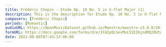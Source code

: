```yaml
---
title: Frédéric Chopin - Etude Op. 10 No. 5 in G-flat Major (1)
description: This is the description for Etude Op. 10 No. 5 in G-flat Major by Frédéric Chopin
composers: [Frédéric Chopin]
periods: [Romantic]
audioURL: https://OpenMusicDataset.github.io/Maestro/maestro-v3.0.0/2017/MIDI-Unprocessed_058_PIANO058_MID--AUDIO-split_07-07-17_Piano-e_2-02_wav--2.midi
formURL: https://docs.google.com/forms/d/e/1FAIpQLSevMuL51EI8jndRQ28UtwzyJ_3F_YgWstRlDO5WEmVf4GxCaw/viewform
date: 2021-08-08T07:43:13-06:00
---
```

